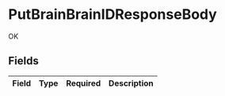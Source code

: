 # PutBrainBrainIDResponseBody

OK


## Fields

| Field       | Type        | Required    | Description |
| ----------- | ----------- | ----------- | ----------- |